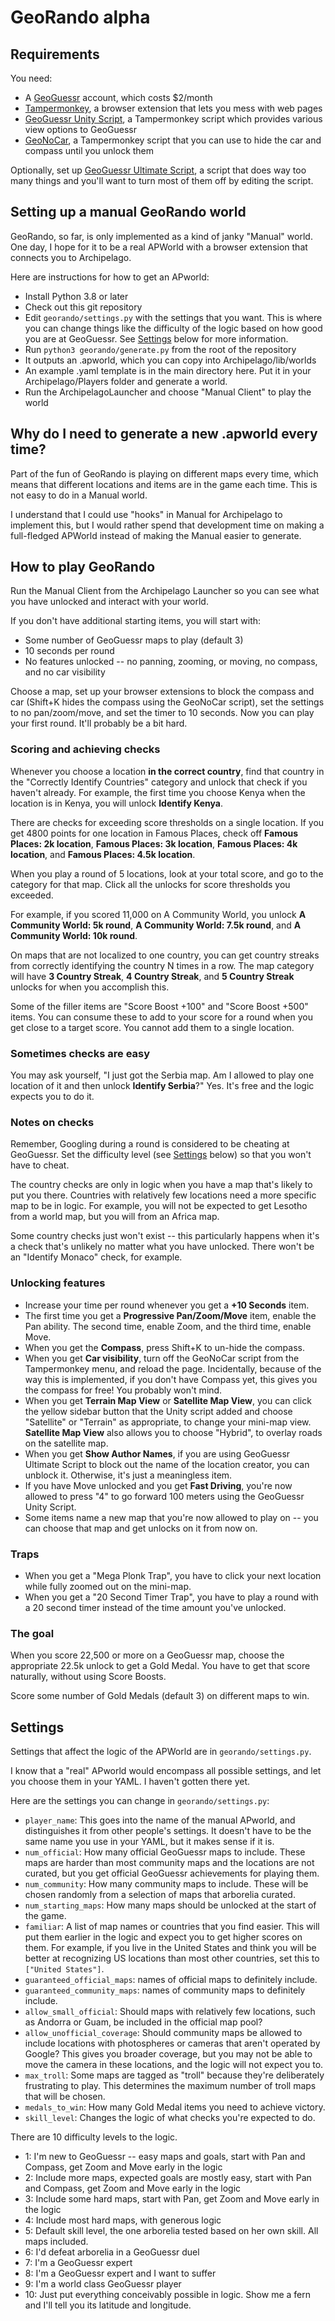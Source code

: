# GeoRando alpha

## Requirements

You need:

- A [GeoGuessr](https://www.geoguessr.com/) account, which costs $2/month
- [Tampermonkey](https://www.tampermonkey.net/), a browser extension that lets you mess with web pages
- [GeoGuessr Unity Script](https://greasyfork.org/en/scripts/436813-geoguessr-unity-script), a Tampermonkey script which provides various view options to GeoGuessr
- [GeoNoCar](https://openuserjs.org/scripts/drparse/GeoNoCar), a Tampermonkey script that you can use to hide the car and compass until you unlock them

Optionally, set up [GeoGuessr Ultimate Script](https://greasyfork.org/en/scripts/406060-geoguessr-ultimate-script), a script that does way too many things and you'll want to turn most of them off by editing the script.

## Setting up a manual GeoRando world

GeoRando, so far, is only implemented as a kind of janky "Manual" world. One day, I hope for it to be a real APWorld with a browser extension that connects you to Archipelago.

Here are instructions for how to get an APworld:

- Install Python 3.8 or later
- Check out this git repository
- Edit `georando/settings.py` with the settings that you want. This is where you can change things like the difficulty of the logic based on how good you are at GeoGuessr. See [Settings](#settings) below for more information.
- Run `python3 georando/generate.py` from the root of the repository
- It outputs an .apworld, which you can copy into Archipelago/lib/worlds
- An example .yaml template is in the main directory here. Put it in your Archipelago/Players folder and generate a world.
- Run the ArchipelagoLauncher and choose "Manual Client" to play the world

## Why do I need to generate a new .apworld every time?

Part of the fun of GeoRando is playing on different maps every time, which means that different locations and items are in the game each time. This is not easy to do in a Manual world.

I understand that I could use "hooks" in Manual for Archipelago to implement this, but I would rather spend that development time on making a full-fledged APWorld instead of making the Manual easier to generate.

## How to play GeoRando

Run the Manual Client from the Archipelago Launcher so you can see what you have unlocked and interact with your world.

If you don't have additional starting items, you will start with:

- Some number of GeoGuessr maps to play (default 3)
- 10 seconds per round
- No features unlocked -- no panning, zooming, or moving, no compass, and no car visibility

Choose a map, set up your browser extensions to block the compass and car (Shift+K hides the compass using the GeoNoCar script), set the settings to no pan/zoom/move, and set the timer to 10 seconds. Now you can play your first round. It'll probably be a bit hard.

### Scoring and achieving checks

Whenever you choose a location **in the correct country**, find that country in the "Correctly Identify Countries" category and unlock that check if you haven't already. For example, the first time you choose Kenya when the location is in Kenya, you will unlock **Identify Kenya**.

There are checks for exceeding score thresholds on a single location. If you get 4800 points for one location in Famous Places, check off **Famous Places: 2k location**, **Famous Places: 3k location**, **Famous Places: 4k location**, and **Famous Places: 4.5k location**.

When you play a round of 5 locations, look at your total score, and go to the category for that map. Click all the unlocks for score thresholds you exceeded.

For example, if you scored 11,000 on A Community World, you unlock **A Community World: 5k round**, **A Community World: 7.5k round**, and **A Community World: 10k round**.

On maps that are not localized to one country, you can get country streaks from correctly identifying the country N times in a row. The map category will have **3 Country Streak**, **4 Country Streak**, and **5 Country Streak** unlocks for when you accomplish this.

Some of the filler items are "Score Boost +100" and "Score Boost +500" items. You can consume these to add to your score for a round when you get close to a target score. You cannot add them to a single location.

### Sometimes checks are easy

You may ask yourself, "I just got the Serbia map. Am I allowed to play one location of it and then unlock **Identify Serbia**?" Yes. It's free and the logic expects you to do it.

### Notes on checks

Remember, Googling during a round is considered to be cheating at GeoGuessr. Set the difficulty level (see [Settings](#settings) below) so that you won't have to cheat.

The country checks are only in logic when you have a map that's likely to put you there. Countries with relatively few locations need a more specific map to be in logic. For example, you will not be expected to get Lesotho from a world map, but you will from an Africa map.

Some country checks just won't exist -- this particularly happens when it's a check that's unlikely no matter what you have unlocked. There won't be an "Identify Monaco" check, for example.

### Unlocking features

- Increase your time per round whenever you get a **+10 Seconds** item.
- The first time you get a **Progressive Pan/Zoom/Move** item, enable the Pan ability. The second time, enable Zoom, and the third time, enable Move.
- When you get the **Compass**, press Shift+K to un-hide the compass.
- When you get **Car visibility**, turn off the GeoNoCar script from the Tampermonkey menu, and reload the page. Incidentally, because of the way this is implemented, if you don't have Compass yet, this gives you the compass for free! You probably won't mind.
- When you get **Terrain Map View** or **Satellite Map View**, you can click the yellow sidebar button that the Unity script added and choose "Satellite" or "Terrain" as appropriate, to change your mini-map view. **Satellite Map View** also allows you to choose "Hybrid", to overlay roads on the satellite map.
- When you get **Show Author Names**, if you are using GeoGuessr Ultimate Script to block out the name of the location creator, you can unblock it. Otherwise, it's just a meaningless item.
- If you have Move unlocked and you get **Fast Driving**, you're now allowed to press "4" to go forward 100 meters using the GeoGuessr Unity Script.
- Some items name a new map that you're now allowed to play on -- you can choose that map and get unlocks on it from now on.

### Traps

- When you get a "Mega Plonk Trap", you have to click your next location while fully zoomed out on the mini-map.
- When you get a "20 Second Timer Trap", you have to play a round with a 20 second timer instead of the time amount you've unlocked.

### The goal

When you score 22,500 or more on a GeoGuessr map, choose the appropriate 22.5k unlock to get a Gold Medal. You have to get that score naturally, without using Score Boosts.

Score some number of Gold Medals (default 3) on different maps to win.

## Settings

Settings that affect the logic of the APWorld are in `georando/settings.py`.

I know that a "real" APworld would encompass all possible settings, and let you choose them in your YAML. I haven't gotten there yet.

Here are the settings you can change in `georando/settings.py`:

- `player_name`: This goes into the name of the manual APworld, and distinguishes it from other people's settings. It doesn't have to be the same name you use in your YAML, but it makes sense if it is.
- `num_official`: How many official GeoGuessr maps to include. These maps are harder than most community maps and the locations are not curated, but you get official GeoGuessr achievements for playing them.
- `num_community`: How many community maps to include. These will be chosen randomly from a selection of maps that arborelia curated.
- `num_starting_maps`: How many maps should be unlocked at the start of the game.
- `familiar`: A list of map names or countries that you find easier. This will put them earlier in the logic and expect you to get higher scores on them. For example, if you live in the United States and think you will be better at recognizing US locations than most other countries, set this to `["United States"]`.
- `guaranteed_official_maps`: names of official maps to definitely include.
- `guaranteed_community_maps`: names of community maps to definitely include.
- `allow_small_official`: Should maps with relatively few locations, such as Andorra or Guam, be included in the official map pool?
- `allow_unofficial_coverage`: Should community maps be allowed to include locations with photospheres or cameras that aren't operated by Google? This gives you broader coverage, but you may not be able to move the camera in these locations, and the logic will not expect you to.
- `max_troll`: Some maps are tagged as "troll" because they're deliberately frustrating to play. This determines the maximum number of troll maps that will be chosen.
- `medals_to_win`: How many Gold Medal items you need to achieve victory.
- `skill_level`: Changes the logic of what checks you're expected to do.

There are 10 difficulty levels to the logic.

- 1: I'm new to GeoGuessr -- easy maps and goals, start with Pan and Compass, get Zoom and Move early in the logic
- 2: Include more maps, expected goals are mostly easy, start with Pan and Compass, get Zoom and Move early in the logic
- 3: Include some hard maps, start with Pan, get Zoom and Move early in the logic
- 4: Include most hard maps, with generous logic
- 5: Default skill level, the one arborelia tested based on her own skill. All maps included.
- 6: I'd defeat arborelia in a GeoGuessr duel
- 7: I'm a GeoGuessr expert
- 8: I'm a GeoGuessr expert and I want to suffer
- 9: I'm a world class GeoGuessr player
- 10: Just put everything conceivably possible in logic. Show me a fern and I'll tell you its latitude and longitude.
